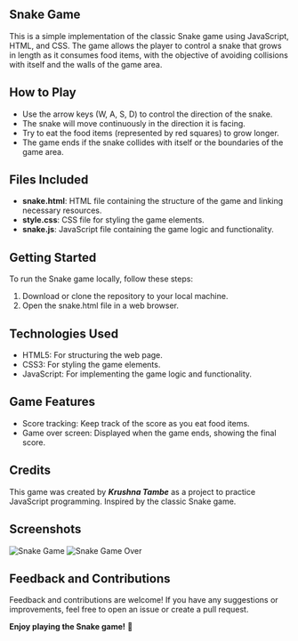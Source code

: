 
## Snake Game

This is a simple implementation of the classic Snake game using JavaScript, HTML, and CSS. The game allows the player to control a snake that grows in length as it consumes food items, with the objective of avoiding collisions with itself and the walls of the game area.

## How to Play
- Use the arrow keys (W, A, S, D) to control the direction of the snake.
- The snake will move continuously in the direction it is facing.
- Try to eat the food items (represented by red squares) to grow longer.
- The game ends if the snake collides with itself or the boundaries of the game area.

## Files Included
- **snake.html**: HTML file containing the structure of the game and linking necessary resources.
- **style.css**: CSS file for styling the game elements.
- **snake.js**: JavaScript file containing the game logic and functionality.

## Getting Started
To run the Snake game locally, follow these steps:
1. Download or clone the repository to your local machine.
2. Open the snake.html file in a web browser.

## Technologies Used
- HTML5: For structuring the web page.
- CSS3: For styling the game elements.
- JavaScript: For implementing the game logic and functionality.

## Game Features
- Score tracking: Keep track of the score as you eat food items.
- Game over screen: Displayed when the game ends, showing the final score.

## Credits
This game was created by _**Krushna Tambe**_ as a project to practice JavaScript programming. Inspired by the classic Snake game.

## Screenshots
![Snake Game](https://github.com/Krushna-T1/Snake-Game/assets/152420714/fbb19c86-fce8-445a-8870-13b376d099f6)
![Snake Game Over](https://github.com/Krushna-T1/Snake-Game/assets/152420714/3d5ec5b1-6070-4255-8f25-700e38d3ecd7)

## Feedback and Contributions
Feedback and contributions are welcome! If you have any suggestions or improvements, feel free to open an issue or create a pull request.

**Enjoy playing the Snake game!** 🐍

